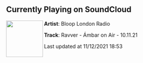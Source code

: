 ## Currently Playing on SoundCloud

[<img align="left" width="100" src="https://i1.sndcdn.com/artworks-a2VsGY02hXy54IPP-grfeyg-t500x500.jpg">](https://soundcloud.com/blooplondon/ravver-ambar-on-air-101121)

**Artist**: Bloop London Radio 

**Track**: Ravver - Ámbar on Air - 10.11.21

Last updated at 11/12/2021 18:53
